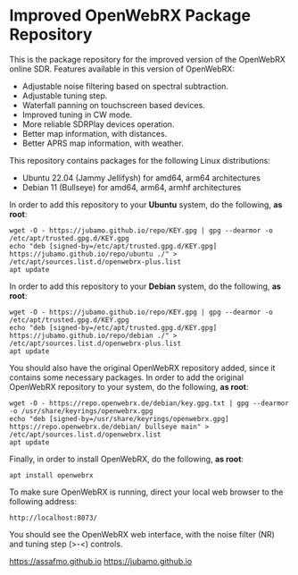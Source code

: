 # Improved OpenWebRX Package Repository
This is the package repository for the improved version of the OpenWebRX online SDR. Features available in this version of OpenWebRX:
* Adjustable noise filtering based on spectral subtraction.
* Adjustable tuning step.
* Waterfall panning on touchscreen based devices.
* Improved tuning in CW mode.
* More reliable SDRPlay devices operation.
* Better map information, with distances.
* Better APRS map information, with weather.

This repository contains packages for the following Linux distributions:
* Ubuntu 22.04 (Jammy Jellifysh) for amd64, arm64 architectures
* Debian 11 (Bullseye) for amd64, arm64, armhf architectures

In order to add this repository to your **Ubuntu** system, do the following, **as root**:

    wget -O - https://jubamo.github.io/repo/KEY.gpg | gpg --dearmor -o /etc/apt/trusted.gpg.d/KEY.gpg
    echo "deb [signed-by=/etc/apt/trusted.gpg.d/KEY.gpg] https://jubamo.github.io/repo/ubuntu ./" > /etc/apt/sources.list.d/openwebrx-plus.list
    apt update

In order to add this repository to your **Debian** system, do the following, **as root**:

    wget -O - https://jubamo.github.io/repo/KEY.gpg | gpg --dearmor -o /etc/apt/trusted.gpg.d/KEY.gpg
    echo "deb [signed-by=/etc/apt/trusted.gpg.d/KEY.gpg] https://jubamo.github.io/repo/debian ./" > /etc/apt/sources.list.d/openwebrx-plus.list
    apt update

You should also have the original OpenWebRX repository added, since it contains some necessary packages. In order to add the original OpenWebRX repository to your system, do the following, **as root**:

    wget -O - https://repo.openwebrx.de/debian/key.gpg.txt | gpg --dearmor -o /usr/share/keyrings/openwebrx.gpg
    echo "deb [signed-by=/usr/share/keyrings/openwebrx.gpg] https://repo.openwebrx.de/debian/ bullseye main" > /etc/apt/sources.list.d/openwebrx.list
    apt update

Finally, in order to install OpenWebRX, do the following, **as root**:

    apt install openwebrx

To make sure OpenWebRX is running, direct your local web browser to the following address:

    http://localhost:8073/
    
You should see the OpenWebRX web interface, with the noise filter (NR) and tuning step (>-<) controls.

 https://assafmo.github.io      https://jubamo.github.io 
 


